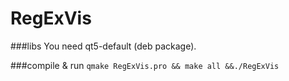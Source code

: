 # RegExVis

###libs
You need qt5-default (deb package).

###compile & run
`qmake RegExVis.pro && make all &&./RegExVis`
